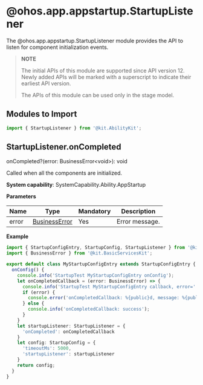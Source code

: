# @ohos.app.appstartup.StartupListener


The @ohos.app.appstartup.StartupListener module provides the API to listen for component initialization events.

> **NOTE**
>
> The initial APIs of this module are supported since API version 12. Newly added APIs will be marked with a superscript to indicate their earliest API version.
>
> The APIs of this module can be used only in the stage model.

## Modules to Import

```ts
import { StartupListener } from '@kit.AbilityKit';
```

## StartupListener.onCompleted

onCompleted?(error: BusinessError\<void\>): void

Called when all the components are initialized.

**System capability**: SystemCapability.Ability.AppStartup

**Parameters**

| Name| Type| Mandatory| Description|
| -------- | -------- | -------- | -------- |
| error | [BusinessError](../apis-basic-services-kit/js-apis-base.md#businesserror) | Yes| Error message.|

**Example**

```ts
import { StartupConfigEntry, StartupConfig, StartupListener } from '@kit.AbilityKit';
import { BusinessError } from '@kit.BasicServicesKit';

export default class MyStartupConfigEntry extends StartupConfigEntry {
  onConfig() {
    console.info('StartupTest MyStartupConfigEntry onConfig');
    let onCompletedCallback = (error: BusinessError) => {
      console.info('StartupTest MyStartupConfigEntry callback, error=' + JSON.stringify(error));
      if (error) {
        console.error('onCompletedCallback: %{public}d, message: %{public}s', error.code, error.message);
      } else {
        console.info('onCompletedCallback: success');
      }
    }
    let startupListener: StartupListener = {
      'onCompleted': onCompletedCallback
    }
    let config: StartupConfig = {
      'timeoutMs': 5000,
      'startupListener': startupListener
    }
    return config;
  }
}
```

